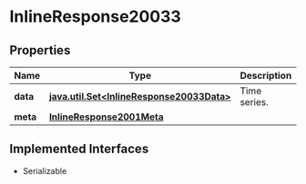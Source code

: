 

# InlineResponse20033


## Properties

Name | Type | Description | Notes
------------ | ------------- | ------------- | -------------
**data** | [**java.util.Set&lt;InlineResponse20033Data&gt;**](InlineResponse20033Data.md) | Time series. |  [optional]
**meta** | [**InlineResponse2001Meta**](InlineResponse2001Meta.md) |  |  [optional]


## Implemented Interfaces

* Serializable


